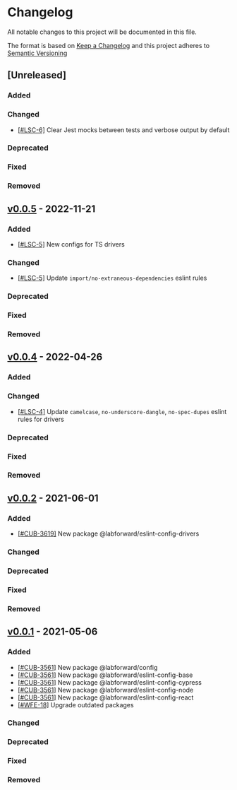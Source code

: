 # Changelog

All notable changes to this project will be documented in this file.

The format is based on [Keep a Changelog](http://keepachangelog.com/en/1.0.0/)
and this project adheres to [Semantic Versioning](http://semver.org/spec/)

## [Unreleased]

### Added

### Changed

- [[#LSC-6]](https://labforward.atlassian.net/browse/LSC-6) Clear Jest mocks between tests and verbose output by default

### Deprecated

### Fixed

### Removed

## [v0.0.5](https://github.com/labforward/config/releases/tag/v0.0.5) - 2022-11-21

### Added

- [[#LSC-5]](https://labforward.atlassian.net/browse/LSC-5) New configs for TS drivers

### Changed

- [[#LSC-5]](https://labforward.atlassian.net/browse/LSC-5) Update `import/no-extraneous-dependencies` eslint rules

### Deprecated

### Fixed

### Removed

## [v0.0.4](https://github.com/labforward/config/releases/tag/v0.0.4) - 2022-04-26

### Added

### Changed

- [[#LSC-4]](https://labforward.atlassian.net/browse/LSC-4) Update `camelcase`, `no-underscore-dangle`, `no-spec-dupes` eslint rules for drivers

### Deprecated

### Fixed

### Removed

## [v0.0.2](https://github.com/labforward/config/releases/tag/v0.0.2) - 2021-06-01

### Added

- [[#CUB-3619]](https://labforward.atlassian.net/browse/CUB-3619) New package @labforward/eslint-config-drivers

### Changed

### Deprecated

### Fixed

### Removed

## [v0.0.1](https://github.com/labforward/config/releases/tag/v0.0.1) - 2021-05-06

### Added

- [[#CUB-3561]](https://labforward.atlassian.net/browse/CUB-3561) New package @labforward/config
- [[#CUB-3561]](https://labforward.atlassian.net/browse/CUB-3561) New package @labforward/eslint-config-base
- [[#CUB-3561]](https://labforward.atlassian.net/browse/CUB-3561) New package @labforward/eslint-config-cypress
- [[#CUB-3561]](https://labforward.atlassian.net/browse/CUB-3561) New package @labforward/eslint-config-node
- [[#CUB-3561]](https://labforward.atlassian.net/browse/CUB-3561) New package @labforward/eslint-config-react
- [[#WFE-18]](https://labforward.atlassian.net/browse/WFE-18) Upgrade outdated packages

### Changed

### Deprecated

### Fixed

### Removed
